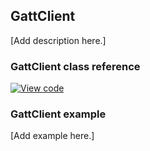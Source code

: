 ## GattClient

[Add description here.]

### GattClient class reference

[![View code](https://www.mbed.com/embed/?type=library)](http://os.mbed.com/docs/v5.7/mbed-os-api-doxy/class_gatt_client.html)

### GattClient example

[Add example here.]

